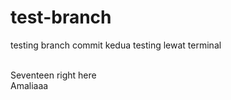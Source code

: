 # test-branch

testing branch
commit kedua
testing lewat terminal

<br/>
Seventeen right here
<br/>
Amaliaaa
